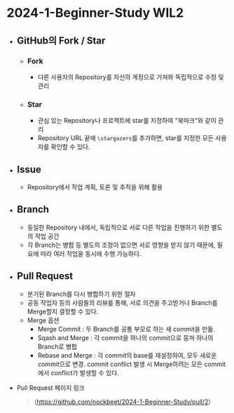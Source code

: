 2024-1-Beginner-Study WIL2
=======================
* ## GitHub의 Fork / Star
    * ### Fork
        * 다른 사용자의 Repository를 자신의 계정으로 가져와 독립적으로 수정 및 관리
    * ### Star
        * 관심 있는 Repository나 프로젝트에 star를 지정하여 "북마크"와 같이 관리
        * Repository URL 끝에 `\stargazers`를 추가하면, star를 지정한 모든 사용자를 확인할 수 있다.

* ## Issue
    * Repository에서 작업 계획, 토론 및 추적을 위해 활용

* ## Branch
    * 동일한 Repository 내에서, 독립적으로 서로 다른 작업을 진행하기 위한 별도의 작업 공간
    * 각 Branch는 병합 등 별도의 조정이 없으면 서로 영향을 받지 않기 때문에, 필요에 따라 여러 작업을 동시에 수행 가능하다.

* ## Pull Request
    * 분기된 Branch를 다시 병합하기 위한 절차
    * 공동 작업자 등의 사람들의 리뷰를 통해, 서로 의견을 주고받거나 Branch를 Merge할지 결정할 수 있다.
    * Merge 옵션
        * Merge Commit : 두 Branch를 공통 부모로 하는 새 commit을 만듦.
        * Sqash and Merge : 각 commit을 하나의 commit으로 뭉쳐 하나의 Branch로 병합
        * Rebase and Merge : 각 commit의 base를 재설정하여, 모두 새로운 commit으로 변경. commit conflict 발생 시 Merge하려는 모든 commit에서 conflict가 발생할 수 있다.


* Pull Request 페이지 링크
    >(https://github.com/nockbeet/2024-1-Beginner-Study/pull/2) 
